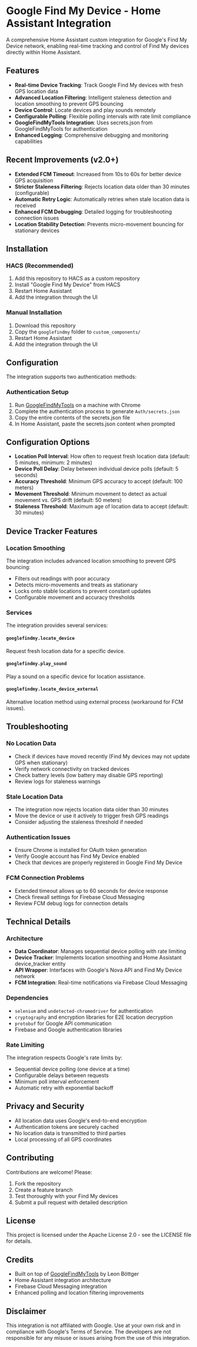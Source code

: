 # Google Find My Device - Home Assistant Integration

A comprehensive Home Assistant custom integration for Google's Find My Device network, enabling real-time tracking and control of Find My devices directly within Home Assistant.

## Features

- **Real-time Device Tracking**: Track Google Find My devices with fresh GPS location data
- **Advanced Location Filtering**: Intelligent staleness detection and location smoothing to prevent GPS bouncing
- **Device Control**: Locate devices and play sounds remotely
- **Configurable Polling**: Flexible polling intervals with rate limit compliance
- **GoogleFindMyTools Integration**: Uses secrets.json from GoogleFindMyTools for authentication
- **Enhanced Logging**: Comprehensive debugging and monitoring capabilities

## Recent Improvements (v2.0+)

- **Extended FCM Timeout**: Increased from 10s to 60s for better device GPS acquisition
- **Stricter Staleness Filtering**: Rejects location data older than 30 minutes (configurable)
- **Automatic Retry Logic**: Automatically retries when stale location data is received
- **Enhanced FCM Debugging**: Detailed logging for troubleshooting connection issues
- **Location Stability Detection**: Prevents micro-movement bouncing for stationary devices

## Installation

### HACS (Recommended)
1. Add this repository to HACS as a custom repository
2. Install "Google Find My Device" from HACS
3. Restart Home Assistant
4. Add the integration through the UI

### Manual Installation
1. Download this repository
2. Copy the `googlefindmy` folder to `custom_components/`
3. Restart Home Assistant
4. Add the integration through the UI

## Configuration

The integration supports two authentication methods:

### Authentication Setup
1. Run [GoogleFindMyTools](https://github.com/GoogleFindMyTools/GoogleFindMyTools) on a machine with Chrome
2. Complete the authentication process to generate `Auth/secrets.json`
3. Copy the entire contents of the secrets.json file
4. In Home Assistant, paste the secrets.json content when prompted

## Configuration Options

- **Location Poll Interval**: How often to request fresh location data (default: 5 minutes, minimum: 2 minutes)
- **Device Poll Delay**: Delay between individual device polls (default: 5 seconds)
- **Accuracy Threshold**: Minimum GPS accuracy to accept (default: 100 meters)
- **Movement Threshold**: Minimum movement to detect as actual movement vs. GPS drift (default: 50 meters)
- **Staleness Threshold**: Maximum age of location data to accept (default: 30 minutes)

## Device Tracker Features

### Location Smoothing
The integration includes advanced location smoothing to prevent GPS bouncing:
- Filters out readings with poor accuracy
- Detects micro-movements and treats as stationary
- Locks onto stable locations to prevent constant updates
- Configurable movement and accuracy thresholds

### Services

The integration provides several services:

#### `googlefindmy.locate_device`
Request fresh location data for a specific device.

#### `googlefindmy.play_sound`
Play a sound on a specific device for location assistance.

#### `googlefindmy.locate_device_external`
Alternative location method using external process (workaround for FCM issues).

## Troubleshooting

### No Location Data
- Check if devices have moved recently (Find My devices may not update GPS when stationary)
- Verify network connectivity on tracked devices
- Check battery levels (low battery may disable GPS reporting)
- Review logs for staleness warnings

### Stale Location Data
- The integration now rejects location data older than 30 minutes
- Move the device or use it actively to trigger fresh GPS readings
- Consider adjusting the staleness threshold if needed

### Authentication Issues
- Ensure Chrome is installed for OAuth token generation
- Verify Google account has Find My Device enabled
- Check that devices are properly registered in Google Find My Device

### FCM Connection Problems
- Extended timeout allows up to 60 seconds for device response
- Check firewall settings for Firebase Cloud Messaging
- Review FCM debug logs for connection details

## Technical Details

### Architecture
- **Data Coordinator**: Manages sequential device polling with rate limiting
- **Device Tracker**: Implements location smoothing and Home Assistant device_tracker entity
- **API Wrapper**: Interfaces with Google's Nova API and Find My Device network
- **FCM Integration**: Real-time notifications via Firebase Cloud Messaging

### Dependencies
- `selenium` and `undetected-chromedriver` for authentication
- `cryptography` and encryption libraries for E2E location decryption
- `protobuf` for Google API communication
- Firebase and Google authentication libraries

### Rate Limiting
The integration respects Google's rate limits by:
- Sequential device polling (one device at a time)
- Configurable delays between requests
- Minimum poll interval enforcement
- Automatic retry with exponential backoff

## Privacy and Security

- All location data uses Google's end-to-end encryption
- Authentication tokens are securely cached
- No location data is transmitted to third parties
- Local processing of all GPS coordinates

## Contributing

Contributions are welcome! Please:
1. Fork the repository
2. Create a feature branch
3. Test thoroughly with your Find My devices
4. Submit a pull request with detailed description

## License

This project is licensed under the Apache License 2.0 - see the LICENSE file for details.

## Credits

- Built on top of [GoogleFindMyTools](https://github.com/GoogleFindMyTools/GoogleFindMyTools) by Leon Böttger
- Home Assistant integration architecture
- Firebase Cloud Messaging integration
- Enhanced polling and location filtering improvements

## Disclaimer

This integration is not affiliated with Google. Use at your own risk and in compliance with Google's Terms of Service. The developers are not responsible for any misuse or issues arising from the use of this integration.